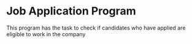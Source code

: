 # Job Application Program

This program has the task to check if candidates
who have applied are eligible to work in the company
